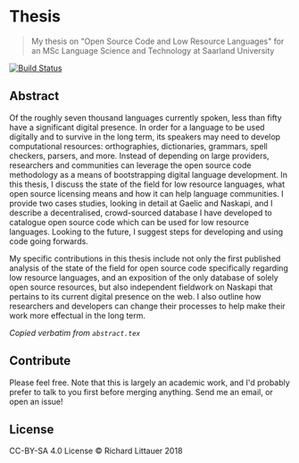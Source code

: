 # Thesis

> My thesis on "Open Source Code and Low Resource Languages" for an MSc Language Science and Technology at Saarland University

[![Build Status](https://api.travis-ci.org/RichardLitt/thesis.svg?branch=master)](https://travis-ci.org/RichardLitt/thesis)

## Abstract


Of the roughly seven thousand languages currently spoken, less than fifty have a significant digital presence. In order for a language to be used digitally and to survive in the long term, its speakers may need to develop computational resources: orthographies, dictionaries, grammars, spell checkers, parsers, and more. Instead of depending on large providers, researchers and communities can leverage the open source code methodology as a means of bootstrapping digital language development. In this thesis, I discuss the state of the field for low resource languages, what open source licensing means and how it can help language communities. I provide two cases studies, looking in detail at Gaelic and Naskapi, and I describe a decentralised, crowd-sourced database I have developed to catalogue open source code which can be used for low resource languages. Looking to the future, I suggest steps for developing and using code going forwards.

My specific contributions in this thesis include not only the first published analysis of the state of the field for open source code specifically regarding low resource languages, and an exposition of the only database of solely open source resources, but also independent fieldwork on Naskapi that pertains to its current digital presence on the web. I also outline how researchers and developers can change their processes to help make their work more effectual in the long term.

_Copied verbatim from `abstract.tex`_

## Contribute

Please feel free. Note that this is largely an academic work, and I'd probably prefer to talk to you first before merging anything. Send me an email, or open an issue!

## License

CC-BY-SA 4.0 License © Richard Littauer 2018
